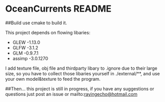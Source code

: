 ﻿# OceanCurrents README

##Build
use cmake to build it.

This project depends on flowing libaries:

- GLEW -1.13.0
- GLFW -3.1.2
- GLM -0.9.7.1
- assimp -3.0.1270

I add texture file, obj file and thirdparty libary to .ignore due to their large size, so you have to collect those libaries yourself in ./external/**, and use your own model&texture to feed the program.

##Then...
this project is still in progress, if you have any suggestions or questions
just post an issue or mailto:rayingecho@hotmail.com







